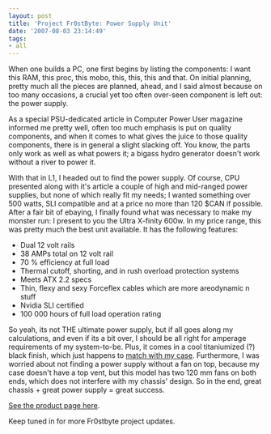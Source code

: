 ```yaml
---
layout: post
title: 'Project Fr0stByte: Power Supply Unit'
date: '2007-08-03 23:14:49'
tags:
- all
---
```


When one builds a PC, one first begins by listing the components: I want this RAM, this proc, this mobo, this, this, this and that. On initial planning, pretty much all the pieces are planned, ahead, and I said almost because on too many occasions, a crucial yet too often over-seen component is left out: the power supply.

As a special PSU-dedicated article in Computer Power User magazine informed me pretty well, often too much emphasis is put on quality components, and when it comes to what gives the juice to those quality components, there is in general a slight slacking off. You know, the parts only work as well as what powers it; a bigass hydro generator doesn't work without a river to power it.

With that in L1, I headed out to find the power supply. Of course, CPU presented along with it's article a couple of high and mid-ranged power supplies, but none of which really fit my needs; I wanted something over 500 watts, SLI compatible and at a price no more than 120 $CAN if possible. After a fair bit of ebaying, I finally found what was necessary to make my monster run: I present to you the Ultra X-finity 600w. In my price range, this was pretty much the best unit available. It has the following features:
<ul>
	<li>Dual 12 volt rails</li>
	<li>38 AMPs total on 12 volt rail</li>
	<li>70 % efficiency at full load</li>
	<li>Thermal cutoff, shorting, and in rush overload protection systems</li>
	<li>Meets ATX 2.2 specs</li>
	<li>Thin, flexy and sexy Forceflex cables which are more areodynamic n stuff</li>
	<li>Nvidia SLI certified</li>
	<li>100 000 hours of full load operation rating</li>
</ul>
So yeah, its not THE ultimate power supply, but if all goes along my calculations, and even if its a bit over, I should be all right for amperage requirements of my system-to-be. Plus, it comes in a cool titaniumized (?) black finish, which just happens to <a href="http://maximerousseau.com/?p=36">match with my case</a>. Furthermore, I was worried about not finding a power supply without a fan on top, because my case doesn't have a top vent, but this model has two 120 mm fans on both ends, which does not interfere with my chassis' design. So in the end, great chassis + great power supply = great success.

<a href="http://www.ultraproducts.com/product_details.php?cPath=60&amp;pPath=383&amp;productID=388">See the product page here</a>.

Keep tuned in for more Fr0stbyte project updates.